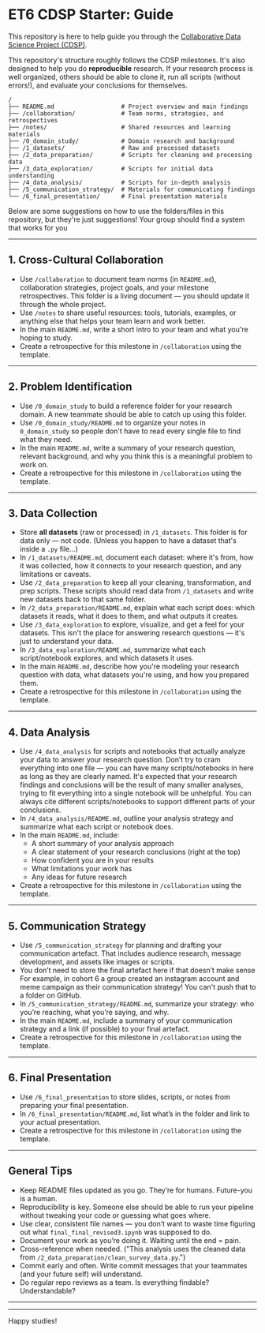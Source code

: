 # ET6 CDSP Starter: Guide

This repository is here to help guide you through the
[Collaborative Data Science Project (CDSP)](https://docs.google.com/document/d/1TaoVVqJD5EqmBGLw6_qzph8EZnuL6uhY/edit?usp=sharing&ouid=100638458423869369523&rtpof=true&sd=true).

This repository's structure roughly follows the CDSP milestones. It's also
designed to help you do **reproducible** research. If your research process is
well organized, others should be able to clone it, run all scripts (without
errors!), and evaluate your conclusions for themselves.

```
/
├── README.md                   # Project overview and main findings
├── /collaboration/             # Team norms, strategies, and retrospectives
├── /notes/                     # Shared resources and learning materials
├── /0_domain_study/            # Domain research and background
├── /1_datasets/                # Raw and processed datasets
├── /2_data_preparation/        # Scripts for cleaning and processing data
├── /3_data_exploration/        # Scripts for initial data understanding
├── /4_data_analysis/           # Scripts for in-depth analysis
├── /5_communication_strategy/  # Materials for communicating findings
└── /6_final_presentation/      # Final presentation materials
```

Below are some suggestions on how to use the folders/files in this repository,
but they're just suggestions! Your group should find a system that works for you

---

## 1. Cross-Cultural Collaboration

- Use `/collaboration` to document team norms (in `README.md`), collaboration
  strategies, project goals, and your milestone retrospectives. This folder is a
  living document — you should update it through the whole project.
- Use `/notes` to share useful resources: tools, tutorials, examples, or
  anything else that helps your team learn and work better.
- In the main `README.md`, write a short intro to your team and what you're
  hoping to study.
- Create a retrospective for this milestone in `/collaboration` using the
  template.

---

## 2. Problem Identification

- Use `/0_domain_study` to build a reference folder for your research domain. A
  new teammate should be able to catch up using this folder.
- Use `/0_domain_study/README.md` to organize your notes in `0_domain_study` so
  people don't have to read every single file to find what they need.
- In the main `README.md`, write a summary of your research question, relevant
  background, and why you think this is a meaningful problem to work on.
- Create a retrospective for this milestone in `/collaboration` using the
  template.

---

## 3. Data Collection

- Store **all datasets** (raw or processed) in `/1_datasets`. This folder is for
  data only — not code. (Unless you happen to have a dataset that's inside a
  `.py` file…)
- In `/1_datasets/README.md`, document each dataset: where it's from, how it was
  collected, how it connects to your research question, and any limitations or
  caveats.
- Use `/2_data_preparation` to keep all your cleaning, transformation, and prep
  scripts. These scripts should read data from `/1_datasets` and write new
  datasets back to that same folder.
- In `/2_data_preparation/README.md`, explain what each script does: which
  datasets it reads, what it does to them, and what outputs it creates.
- Use `/3_data_exploration` to explore, visualize, and get a feel for your
  datasets. This isn't the place for answering research questions — it's just to
  understand your data.
- In `/3_data_exploration/README.md`, summarize what each script/notebook
  explores, and which datasets it uses.
- In the main `README.md`, describe how you're modeling your research question
  with data, what datasets you're using, and how you prepared them.
- Create a retrospective for this milestone in `/collaboration` using the
  template.

---

## 4. Data Analysis

- Use `/4_data_analysis` for scripts and notebooks that actually analyze your
  data to answer your research question. Don’t try to cram everything into one
  file — you can have many scripts/notebooks in here as long as they are clearly
  named. It's expected that your research findings and conclusions will be the
  result of many smaller analyses, trying to fit everything into a single
  notebook will be unhelpful. You can always cite different scripts/notebooks to
  support different parts of your conclusions.
- In `/4_data_analysis/README.md`, outline your analysis strategy and summarize
  what each script or notebook does.
- In the main `README.md`, include:
  - A short summary of your analysis approach
  - A clear statement of your research conclusions (right at the top)
  - How confident you are in your results
  - What limitations your work has
  - Any ideas for future research
- Create a retrospective for this milestone in `/collaboration` using the
  template.

---

## 5. Communication Strategy

- Use `/5_communication_strategy` for planning and drafting your communication
  artefact. That includes audience research, message development, and assets
  like images or scripts.
- You don’t need to store the final artefact here if that doesn’t make sense For
  example, in cohort 6 a group created an instagram account and meme campaign as
  their communication strategy! You can't push that to a folder on GitHub.
- In `/5_communication_strategy/README.md`, summarize your strategy: who you’re
  reaching, what you’re saying, and why.
- In the main `README.md`, include a summary of your communication strategy and
  a link (if possible) to your final artefact.
- Create a retrospective for this milestone in `/collaboration` using the
  template.

---

## 6. Final Presentation

- Use `/6_final_presentation` to store slides, scripts, or notes from preparing
  your final presentation.
- In `/6_final_presentation/README.md`, list what’s in the folder and link to
  your actual presentation.
- Create a retrospective for this milestone in `/collaboration` using the
  template.

---

## General Tips

- Keep README files updated as you go. They’re for humans. Future-you is a
  human.
- Reproducibility is key. Someone else should be able to run your pipeline
  without tweaking your code or guessing what goes where.
- Use clear, consistent file names — you don’t want to waste time figuring out
  what `final_final_revised3.ipynb` was supposed to do.
- Document your work as you’re doing it. Waiting until the end = pain.
- Cross-reference when needed. ("This analysis uses the cleaned data from
  `/2_data_preparation/clean_survey_data.py`.")
- Commit early and often. Write commit messages that your teammates (and your
  future self) will understand.
- Do regular repo reviews as a team. Is everything findable? Understandable?

---

---

Happy studies!
